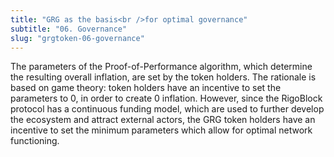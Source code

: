 ```yaml
---
title: "GRG as the basis<br />for optimal governance"
subtitle: "06. Governance"
slug: "grgtoken-06-governance"
---
```


The parameters of the Proof-of-Performance algorithm, which determine the resulting overall inflation, are set by the token holders.
The rationale is based on game theory: token holders have an incentive to set the parameters to 0, in order to create 0 inflation.
However, since the RigoBlock protocol has a continuous funding model, which are used to further develop the ecosystem and attract external actors, the GRG token holders have an incentive to set the minimum parameters which allow for optimal network functioning.
